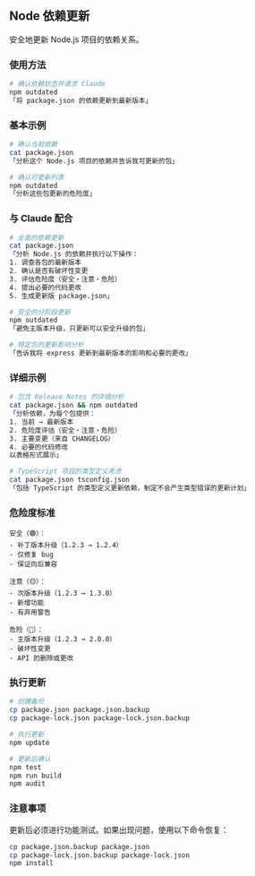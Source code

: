 ## Node 依赖更新

安全地更新 Node.js 项目的依赖关系。

### 使用方法

```bash
# 确认依赖状态并请求 Claude
npm outdated
「将 package.json 的依赖更新到最新版本」
```

### 基本示例

```bash
# 确认当前依赖
cat package.json
「分析这个 Node.js 项目的依赖并告诉我可更新的包」

# 确认可更新列表
npm outdated
「分析这些包更新的危险度」
```

### 与 Claude 配合

```bash
# 全面的依赖更新
cat package.json
「分析 Node.js 的依赖并执行以下操作：
1. 调查各包的最新版本
2. 确认是否有破坏性变更
3. 评估危险度（安全・注意・危险）
4. 提出必要的代码更改
5. 生成更新版 package.json」

# 安全的分阶段更新
npm outdated
「避免主版本升级，只更新可以安全升级的包」

# 特定包的更新影响分析
「告诉我将 express 更新到最新版本的影响和必要的更改」
```

### 详细示例

```bash
# 包含 Release Notes 的详细分析
cat package.json && npm outdated
「分析依赖，为每个包提供：
1. 当前 → 最新版本
2. 危险度评估（安全・注意・危险）
3. 主要变更（来自 CHANGELOG）
4. 必要的代码修改
以表格形式展示」

# TypeScript 项目的类型定义考虑
cat package.json tsconfig.json
「包括 TypeScript 的类型定义更新依赖，制定不会产生类型错误的更新计划」
```

### 危险度标准

```
安全（🟢）：
- 补丁版本升级（1.2.3 → 1.2.4）
- 仅修复 bug
- 保证向后兼容

注意（🟡）：
- 次版本升级（1.2.3 → 1.3.0）
- 新增功能
- 有弃用警告

危险（🔴）：
- 主版本升级（1.2.3 → 2.0.0）
- 破坏性变更
- API 的删除或更改
```

### 执行更新

```bash
# 创建备份
cp package.json package.json.backup
cp package-lock.json package-lock.json.backup

# 执行更新
npm update

# 更新后确认
npm test
npm run build
npm audit
```

### 注意事项

更新后必须进行功能测试。如果出现问题，使用以下命令恢复：

```bash
cp package.json.backup package.json
cp package-lock.json.backup package-lock.json
npm install
```
